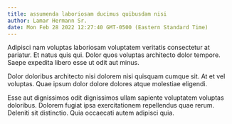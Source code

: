 ```yaml
---
title: assumenda laboriosam ducimus quibusdam nisi
author: Lamar Hermann Sr.
date: Mon Feb 28 2022 12:27:40 GMT-0500 (Eastern Standard Time)
---
```

Adipisci nam voluptas laboriosam voluptatem veritatis consectetur at pariatur. Et natus quis qui. Dolor quos voluptas architecto dolor tempore. Saepe expedita libero esse ut odit aut minus.

 Dolor doloribus architecto nisi dolorem nisi quisquam cumque sit. At et vel voluptas. Quae ipsum dolor dolore dolores atque molestiae eligendi.

 Esse aut dignissimos odit dignissimos ullam sapiente voluptatem voluptas doloribus. Dolorem fugiat ipsa exercitationem repellendus quae rerum. Deleniti sit distinctio. Quia occaecati autem adipisci quia.
